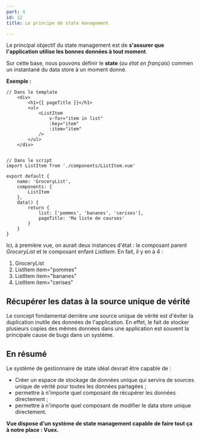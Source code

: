 ```yaml
---
part: 4
id: 12
title: Le principe de state management

---
```

Le principal objectif du state management est de **s'assurer que l'application utilise les bonnes données à tout moment**.

Sur cette base, nous pouvons définir le **state** (_ou état en français_) commen un instantané du data store à un moment donné.

**Exemple :**

    // Dans le template
        <div>
            <h1>{{ pageTitle }}</h1>
            <ul>
                <ListItem
                    v-for="item in list"
                    :key="item"
                    :item="item"
                />
            </ul>
        </div>
    
    
    // Dans le script
    import ListItem from './components/ListItem.vue'
    
    export default {
        name: 'GroceryList',
        components: {
            ListItem
        },
        data() {
            return {
                list: ['pommes', 'bananes', 'cerises'],
                pageTitle: 'Ma liste de courses'
            }
        }
    }

Ici, à première vue, on aurait deux instances d'état : le composant parent _GroceryList_ et le composant enfant _ListItem_. En fait, il y en a 4 :

1. GroceryList
2. ListItem item="pommes"
3. ListItem item="bananes"
4. ListItem item="cerises"

## Récupérer les datas à la source unique de vérité

Le concept fondamental derrière une source unique de vérité est d'éviter la duplication inutile des données de l'application. En effet, le fait de stocker plusieurs copies des mêmes données dans une application est souvent la principale cause de bugs dans un système.

## En résumé

Le système de gestionnaire de state idéal devrait être capable de :

* Créer un espace de stockage de données unique qui servira de sources unique de vérité pour toutes les données partagées ;
* permettre à n'importe quel composant de récupérer les données directement ;
* permettre à n'importe quel composant de modifier le data store unique directement.

**Vue dispose d'un système de state management capable de faire tout ça à notre place : Vuex.**